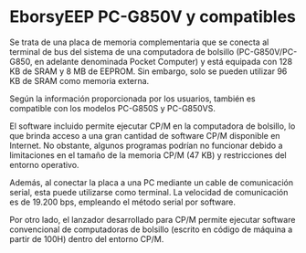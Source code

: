# EborsyEEP PC-G850V y compatibles


Se trata de una placa de memoria complementaria que se conecta al terminal de bus del sistema de una computadora de bolsillo (PC-G850V/PC-G850, en adelante denominada Pocket Computer) y está equipada con 128 KB de SRAM y 8 MB de EEPROM. Sin embargo, solo se pueden utilizar 96 KB de SRAM como memoria externa.

Según la información proporcionada por los usuarios, también es compatible con los modelos PC-G850S y PC-G850VS.

El software incluido permite ejecutar CP/M en la computadora de bolsillo, lo que brinda acceso a una gran cantidad de software CP/M disponible en Internet. No obstante, algunos programas podrían no funcionar debido a limitaciones en el tamaño de la memoria CP/M (47 KB) y restricciones del entorno operativo.

Además, al conectar la placa a una PC mediante un cable de comunicación serial, esta puede utilizarse como terminal. La velocidad de comunicación es de 19.200 bps, empleando el método serial por software.

Por otro lado, el lanzador desarrollado para CP/M permite ejecutar software convencional de computadoras de bolsillo (escrito en código de máquina a partir de 100H) dentro del entorno CP/M.